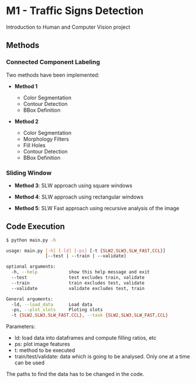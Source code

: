 # M1 - Traffic Signs Detection


Introduction to Human and Computer Vision project

## Methods

### Connected Component Labeling

Two methods have been implemented:

- **Method 1**

    - Color Segmentation
    - Contour Detection
    - BBox Definition

- **Method 2**

    - Color Segmentation
    - Morphology Filters
    - Fill Holes
    - Contour Detection
    - BBox Definition

### Sliding Window

- **Method 3**: SLW approach using square windows

- **Method 4**: SLW approach using rectangular windows

- **Method 5**: SLW Fast approach using recursive analysis of the image

## Code Execution

```bash
$ python main.py -h

usage: main.py [-h] [-ld] [-ps] [-t {SLW2,SLW3,SLW_FAST,CCL}]
               [--test | --train | --validate]

optional arguments:
  -h, --help            show this help message and exit
  --test                test excludes train, validate
  --train               train excludes test, validate
  --validate            validate excludes test, train

General arguments:
  -ld, --load_data      Load data
  -ps, --plot_slots     Ploting slots
  -t {SLW2,SLW3,SLW_FAST,CCL}, --task {SLW2,SLW3,SLW_FAST,CCL}

```

Parameters:

- ld: load data into dataframes and compute filling ratios, etc
- ps: plot image features
- t: method to be executed
- train/test/validate: data which is going to be analysed. Only one at a time can be used

The paths to find the data has to be changed in the code.
